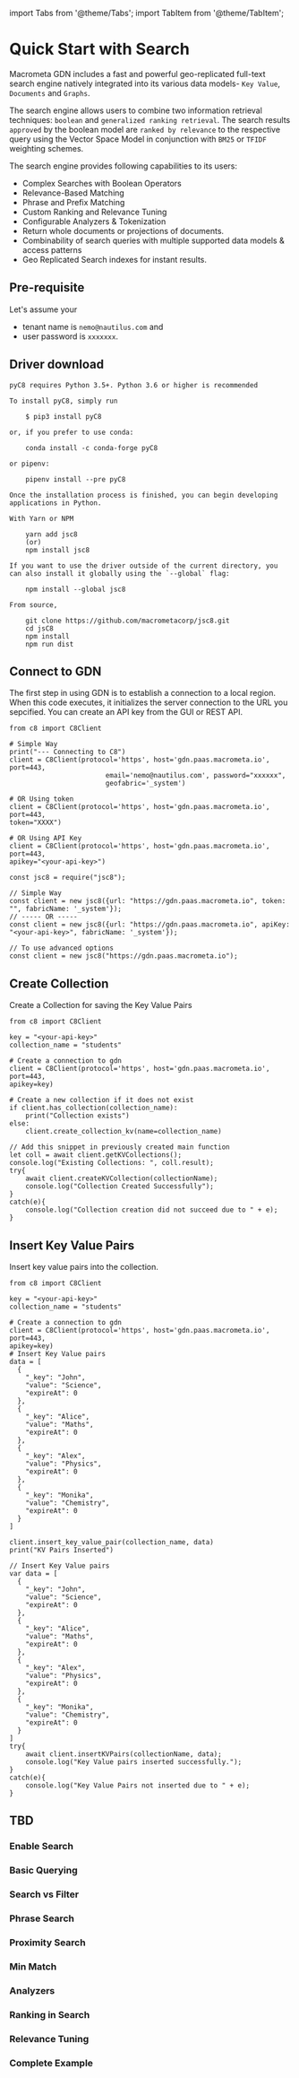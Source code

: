 import Tabs from '@theme/Tabs';
import TabItem from '@theme/TabItem';

# Quick Start with Search

Macrometa GDN includes a fast and powerful geo-replicated full-text search engine natively integrated into its various data models-  `Key Value`, `Documents` and `Graphs`.

The search engine allows users to combine two information retrieval techniques: `boolean` and `generalized ranking retrieval`. The search results `approved` by the boolean model are `ranked by relevance` to the respective query using the Vector Space Model in conjunction with `BM25` or `TFIDF` weighting schemes.

The search engine provides following capabilities to its users:

* Complex Searches with Boolean Operators
* Relevance-Based Matching
* Phrase and Prefix Matching
* Custom Ranking and Relevance Tuning
* Configurable Analyzers & Tokenization
* Return whole documents or projections of documents.
* Combinability of search queries with multiple supported data models & access patterns
* Geo Replicated Search indexes for instant results.

## Pre-requisite

Let's assume your

* tenant name is `nemo@nautilus.com` and 
* user password is `xxxxxxx`.

## Driver download

<Tabs groupId="operating-systems">
  <TabItem value="py" label="Python">

    pyC8 requires Python 3.5+. Python 3.6 or higher is recommended

    To install pyC8, simply run

        $ pip3 install pyC8

    or, if you prefer to use conda:

        conda install -c conda-forge pyC8

    or pipenv:

        pipenv install --pre pyC8

    Once the installation process is finished, you can begin developing applications in Python.

  </TabItem>
  <TabItem value="js" label="Javascript">

    With Yarn or NPM

        yarn add jsc8
        (or)
        npm install jsc8

    If you want to use the driver outside of the current directory, you can also install it globally using the `--global` flag:

        npm install --global jsc8

    From source,

        git clone https://github.com/macrometacorp/jsc8.git
        cd jsC8
        npm install
        npm run dist

  </TabItem>
</Tabs>  

## Connect to GDN

The first step in using GDN is to establish a connection to a local region. When this code executes, it initializes the server connection to the URL you sepcified. You can create an API key from the GUI or REST API.

<Tabs groupId="operating-systems">
  <TabItem value="py" label="Python">

    from c8 import C8Client

    # Simple Way
    print("--- Connecting to C8")
    client = C8Client(protocol='https', host='gdn.paas.macrometa.io', port=443,
                            email='nemo@nautilus.com', password="xxxxxx",
                            geofabric='_system')

    # OR Using token
    client = C8Client(protocol='https', host='gdn.paas.macrometa.io', port=443,
    token="XXXX")

    # OR Using API Key
    client = C8Client(protocol='https', host='gdn.paas.macrometa.io', port=443,
    apikey="<your-api-key>")
    
  </TabItem>
  <TabItem value="js" label="Javascript">

    const jsc8 = require("jsc8");

    // Simple Way
    const client = new jsc8({url: "https://gdn.paas.macrometa.io", token: "", fabricName: '_system'});
    // ----- OR -----
    const client = new jsc8({url: "https://gdn.paas.macrometa.io", apiKey: "<your-api-key>", fabricName: '_system'});

    // To use advanced options
    const client = new jsc8("https://gdn.paas.macrometa.io"); 
  
  </TabItem>
</Tabs>  

## Create Collection

Create a Collection for saving the Key Value Pairs

<Tabs groupId="operating-systems">
  <TabItem value="py" label="Python">

    from c8 import C8Client

    key = "<your-api-key>"
    collection_name = "students"

    # Create a connection to gdn
    client = C8Client(protocol='https', host='gdn.paas.macrometa.io', port=443,
    apikey=key)

    # Create a new collection if it does not exist
    if client.has_collection(collection_name):
        print("Collection exists")
    else:
        client.create_collection_kv(name=collection_name)

  </TabItem>
  <TabItem value="js" label="Javascript">

    // Add this snippet in previously created main function
    let coll = await client.getKVCollections();
    console.log("Existing Collections: ", coll.result);
    try{
        await client.createKVCollection(collectionName);
        console.log("Collection Created Successfully");
    }
    catch(e){
        console.log("Collection creation did not succeed due to " + e);
    }
  
  </TabItem>
</Tabs>  

## Insert Key Value Pairs

Insert key value pairs into the collection.

<Tabs groupId="operating-systems">
  <TabItem value="py" label="Python">

    from c8 import C8Client

    key = "<your-api-key>"
    collection_name = "students"

    # Create a connection to gdn
    client = C8Client(protocol='https', host='gdn.paas.macrometa.io', port=443,
    apikey=key)
    # Insert Key Value pairs
    data = [
      {
        "_key": "John",
        "value": "Science",
        "expireAt": 0
      },
      {
        "_key": "Alice",
        "value": "Maths",
        "expireAt": 0
      },
      {
        "_key": "Alex",
        "value": "Physics",
        "expireAt": 0
      },
      {
        "_key": "Monika",
        "value": "Chemistry",
        "expireAt": 0
      }
    ]

    client.insert_key_value_pair(collection_name, data)
    print("KV Pairs Inserted")
  
  </TabItem>
  <TabItem value="js" label="Javascript">

    // Insert Key Value pairs
    var data = [
      {
        "_key": "John",
        "value": "Science",
        "expireAt": 0
      },
      {
        "_key": "Alice",
        "value": "Maths",
        "expireAt": 0
      },
      {
        "_key": "Alex",
        "value": "Physics",
        "expireAt": 0
      },
      {
        "_key": "Monika",
        "value": "Chemistry",
        "expireAt": 0
      }
    ]
    try{
        await client.insertKVPairs(collectionName, data);
        console.log("Key Value pairs inserted successfully.");
    }
    catch(e){
        console.log("Key Value Pairs not inserted due to " + e);
    }
  
  </TabItem>
</Tabs>  

## TBD

### Enable Search

### Basic Querying

### Search vs Filter

### Phrase Search

### Proximity Search

### Min Match

### Analyzers

### Ranking in Search

### Relevance Tuning

### Complete Example